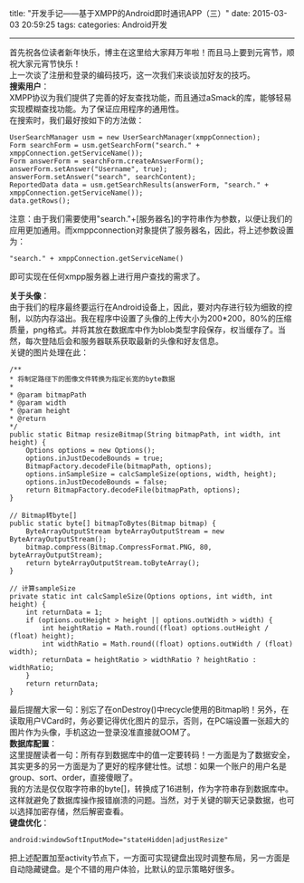 title: "开发手记——基于XMPP的Android即时通讯APP（三）"
date: 2015-03-03 20:59:25
tags:
categories: Android开发

---

首先祝各位读者新年快乐，博主在这里给大家拜万年啦！而且马上要到元宵节，顺祝大家元宵节快乐！  
上一次谈了注册和登录的编码技巧，这一次我们来谈谈加好友的技巧。  
**搜索用户**：  
XMPP协议为我们提供了完善的好友查找功能，而且通过aSmack的库，能够轻易实现模糊查找功能。为了保证应用程序的通用性。  
在搜索时，我们最好按如下的方法做：  

    UserSearchManager usm = new UserSearchManager(xmppConnection);  
	Form searchForm = usm.getSearchForm("search." + xmppConnection.getServiceName());  
	Form answerForm = searchForm.createAnswerForm();  
	answerForm.setAnswer("Username", true);  
	answerForm.setAnswer("search", searchContent);  
	ReportedData data = usm.getSearchResults(answerForm, "search." + xmppConnection.getServiceName());  
	data.getRows();  

注意：由于我们需要使用"search."+[服务器名]的字符串作为参数，以便让我们的应用更加通用。而xmppconnection对象提供了服务器名，因此，将上述参数设置为：

    "search." + xmppConnection.getServiceName()  

即可实现在任何xmpp服务器上进行用户查找的需求了。

**关于头像**：  
由于我们的程序最终要运行在Android设备上，因此，要对内存进行较为细致的控制，以防内存溢出。我在程序中设置了头像的上传大小为200*200，80%的压缩质量，png格式。并将其放在数据库中作为blob类型字段保存，权当缓存了。当然，每次登陆后会和服务器联系获取最新的头像和好友信息。  
关键的图片处理在此：  

    /** 
 	* 将制定路径下的图像文件转换为指定长宽的byte数据 
 	*  
 	* @param bitmapPath 
 	* @param width 
 	* @param height 
 	* @return 
 	*/  
	public static Bitmap resizeBitmap(String bitmapPath, int width, int height) {  
	    Options options = new Options();  
    	options.inJustDecodeBounds = true;  
    	BitmapFactory.decodeFile(bitmapPath, options);  
    	options.inSampleSize = calcSampleSize(options, width, height);  
	    options.inJustDecodeBounds = false;  
    	return BitmapFactory.decodeFile(bitmapPath, options);  
	}  
  
	// Bitmap转byte[]  
	public static byte[] bitmapToBytes(Bitmap bitmap) {  
	    ByteArrayOutputStream byteArrayOutputStream = new ByteArrayOutputStream();  
	    bitmap.compress(Bitmap.CompressFormat.PNG, 80, byteArrayOutputStream);  
    	return byteArrayOutputStream.toByteArray();  
	}  
  
	// 计算sampleSize  
	private static int calcSampleSize(Options options, int width, int height) {  
    	int returnData = 1;  
    	if (options.outHeight > height || options.outWidth > width) {  
    	    int heightRatio = Math.round((float) options.outHeight / (float) height);  
    	    int widthRatio = Math.round((float) options.outWidth / (float) width);  
    	    returnData = heightRatio > widthRatio ? heightRatio : widthRatio;  
    	}  
	    return returnData;  
	}  

最后提醒大家一句：别忘了在onDestroy()中recycle使用的Bitmap哟！另外，在读取用户VCard时，务必要记得优化图片的显示，否则，在PC端设置一张超大的图片作为头像，手机这边一登录没准直接就OOM了。  
**数据库配置**：  
这里提醒读者一句：所有存到数据库中的值一定要转码！一方面是为了数据安全，其实更多的另一方面是为了更好的程序健壮性。试想：如果一个账户的用户名是group、sort、order，直接傻眼了。  
我的方法是仅仅取字符串的byte[]，转换成了16进制，作为字符串存到数据库中。这样就避免了数据库操作报错崩溃的问题。当然，对于关键的聊天记录数据，也可以选择加密存储，然后解密查看。  
**键盘优化**：  

    android:windowSoftInputMode="stateHidden|adjustResize"  

把上述配置加至activity节点下，一方面可实现键盘出现时调整布局，另一方面是自动隐藏键盘。是个不错的用户体验，比默认的显示策略好很多。